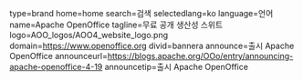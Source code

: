 type=brand
home=home
search=검색
selectedlang=ko
language=언어
name=Apache OpenOffice
tagline=무료 공개 생산성 스위트
logo=AOO_logos/AOO4_website_logo.png
domain=https://www.openoffice.org
divid=bannera
announce=출시 Apache OpenOffice
announceurl=https://blogs.apache.org/OOo/entry/announcing-apache-openoffice-4-19
announcetip=출시 Apache OpenOffice
~~~~~~

